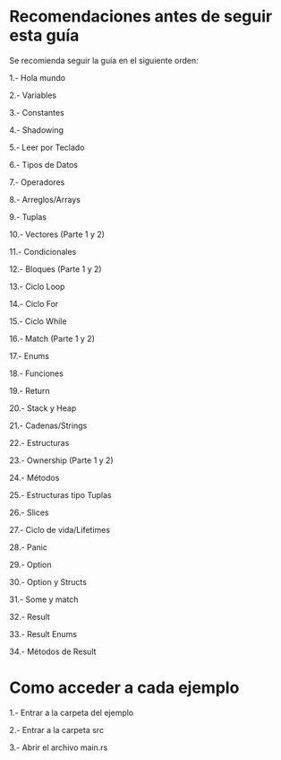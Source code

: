 # Recomendaciones antes de seguir esta guía
Se recomienda seguir la guía en el siguiente orden:

1.- Hola mundo

2.- Variables

3.- Constantes

4.- Shadowing

5.- Leer por Teclado

6.- Tipos de Datos

7.- Operadores

8.- Arreglos/Arrays

9.- Tuplas

10.- Vectores (Parte 1 y 2)

11.- Condicionales

12.- Bloques (Parte 1 y 2)

13.- Ciclo Loop

14.- Ciclo For

15.- Ciclo While

16.- Match (Parte 1 y 2)

17.- Enums

18.- Funciones

19.- Return

20.- Stack y Heap

21.- Cadenas/Strings

22.- Estructuras

23.- Ownership (Parte 1 y 2)

24.- Métodos

25.- Estructuras tipo Tuplas

26.- Slices

27.- Ciclo de vida/Lifetimes

28.- Panic

29.- Option

30.- Option y Structs

31.- Some y match

32.- Result

33.- Result Enums

34.- Métodos de Result

# Como acceder a cada ejemplo
1.- Entrar a la carpeta del ejemplo

2.- Entrar a la carpeta src

3.- Abrir el archivo main.rs

